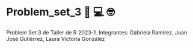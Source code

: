 # Problem_set_3 👋 💻 🤓
Problem Set 3 de Taller de R 2023-1. Integrantes: Gabriela Ramírez, Juan José Gutiérrez, Laura Victoria González
